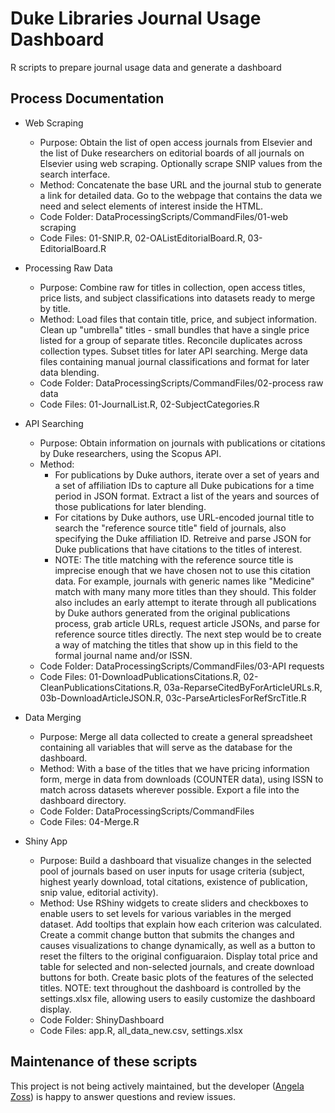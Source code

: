 # Duke Libraries Journal Usage Dashboard
R scripts to prepare journal usage data and generate a dashboard

## Process Documentation

* Web Scraping
    * Purpose: Obtain the list of open access journals from Elsevier and the list of Duke researchers on editorial boards of all journals on Elsevier using web scraping. Optionally scrape SNIP values from the search interface.
    * Method: Concatenate the base URL and the journal stub to generate a link for detailed data. Go to the webpage that contains the data we need and select elements of interest inside the HTML.
    * Code Folder: DataProcessingScripts/CommandFiles/01-web scraping
    * Code Files: 01-SNIP.R, 02-OAListEditorialBoard.R, 03-EditorialBoard.R

	
* Processing Raw Data
    * Purpose: Combine raw for titles in collection, open access titles, price lists, and subject classifications into datasets ready to merge by title.
    * Method: Load files that contain title, price, and subject information. Clean up "umbrella" titles - small bundles that have a single price listed for a group of separate titles. Reconcile duplicates across collection types. Subset titles for later API searching. Merge data files containing manual journal classifications and format for later data blending.
    * Code Folder: DataProcessingScripts/CommandFiles/02-process raw data
    * Code Files: 01-JournalList.R, 02-SubjectCategories.R


* API Searching
    * Purpose: Obtain information on journals with publications or citations by Duke researchers, using the Scopus API. 
    * Method:
        * For publications by Duke authors, iterate over a set of years and a set of affiliation IDs to capture all Duke pubications for a time period in JSON format. Extract a list of the years and sources of those publications for later blending. 
        * For citations by Duke authors, use URL-encoded journal title to search the "reference source title" field of journals, also specifying the Duke affiliation ID. Retreive and parse JSON for Duke publications that have citations to the titles of interest.
        * NOTE: The title matching with the reference source title is imprecise enough that we have chosen not to use this citation data. For example, journals with generic names like "Medicine" match with many many more titles than they should. This folder also includes an early attempt to iterate through all publications by Duke authors generated from the original publications process, grab article URLs, request article JSONs, and parse for reference source titles directly. The next step would be to create a way of matching the titles that show up in this field to the formal journal name and/or ISSN. 
    * Code Folder: DataProcessingScripts/CommandFiles/03-API requests
    * Code Files: 01-DownloadPublicationsCitations.R, 02-CleanPublicationsCitations.R, 03a-ReparseCitedByForArticleURLs.R, 03b-DownloadArticleJSON.R, 03c-ParseArticlesForRefSrcTitle.R
	

* Data Merging
    * Purpose: Merge all data collected to create a general spreadsheet containing all variables that will serve as the database for the dashboard.
    * Method: With a base of the titles that we have pricing information form, merge in data from downloads (COUNTER data), using ISSN to match across datasets wherever possible. Export a file into the dashboard directory.
    * Code Folder: DataProcessingScripts/CommandFiles
    * Code Files: 04-Merge.R
	

* Shiny App
    * Purpose: Build a dashboard that visualize changes in the selected pool of journals based on user inputs for usage criteria (subject, highest yearly download, total citations, existence of publication, snip value, editorial activity).
    * Method: Use RShiny widgets to create sliders and checkboxes to enable users to set levels for various variables in the merged dataset. Add tooltips that explain how each criterion was calculated. Create a commit change button that submits the changes and causes visualizations to change dynamically, as well as a button to reset the filters to the original configuaraion. Display total price and table for selected and non-selected journals, and create download buttons for both. Create basic plots of the features of the selected titles. NOTE: text throughout the dashboard is controlled by the settings.xlsx file, allowing users to easily customize the dashboard display.
    * Code Folder: ShinyDashboard
    * Code Files: app.R, all_data_new.csv, settings.xlsx

## Maintenance of these scripts

This project is not being actively maintained, but the developer ([Angela Zoss](https://library.duke.edu/about/directory/staff/angela.zoss)) is happy to answer questions and review issues.

